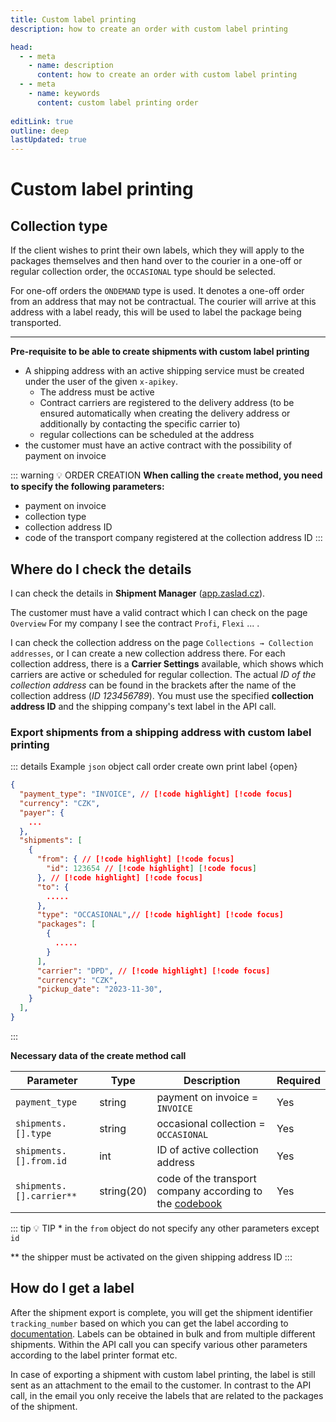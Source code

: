 ```yaml
---
title: Custom label printing
description: how to create an order with custom label printing

head:
  - - meta
    - name: description
      content: how to create an order with custom label printing
  - - meta
    - name: keywords
      content: custom label printing order
      
editLink: true
outline: deep
lastUpdated: true
---
```


# Custom label printing

## Collection type

If the client wishes to print their own labels, which they will apply to the packages themselves and then hand over to the courier in a one-off or regular collection order, the `OCCASIONAL` type should be selected.

For one-off orders the `ONDEMAND` type is used. It denotes a one-off order from an address that may not be contractual. The courier will arrive at this address with a label ready, this will be used to label the package being transported.

---

**Pre-requisite to be able to create shipments with custom label printing**

- A shipping address with an active shipping service must be created under the user of the given `x-apikey`.
    - The address must be active
    - Contract carriers are registered to the delivery address (to be ensured automatically when creating the delivery address or additionally by contacting the specific carrier to)
    - regular collections can be scheduled at the address
- the customer must have an active contract with the possibility of payment on invoice

::: warning 💡 ORDER CREATION
**When calling the `create` method, you need to specify the following parameters:**

- payment on invoice
- collection type
- collection address ID
- code of the transport company registered at the collection address ID
:::

## Where do I check the details

I can check the details in **Shipment Manager** ([app.zaslad.cz](https://app.zaslat.cz)).

The customer must have a valid contract which I can check on the page `Overview` For my company I see the contract `Profi`, `Flexi` ... .

I can check the collection address on the page `Collections → Collection addresses`, or I can create a new collection address there. For each collection address, there is a **Carrier Settings** available,
which shows which carriers are active or scheduled for regular collection. The actual _ID of the collection address_ can be found in the brackets after the name of the collection address (_ID 123456789_).
You must use the specified **collection address ID** and the shipping company's text label in the API call.

### Export shipments from a shipping address with custom label printing

::: details Example `json` object call order create own print label {open}
```json
{
  "payment_type": "INVOICE", // [!code highlight] [!code focus]
  "currency": "CZK",
  "payer": {
    ...
  },
  "shipments": [
    {
      "from": { // [!code highlight] [!code focus]
        "id": 123654 // [!code highlight] [!code focus]
      }, // [!code highlight] [!code focus]
      "to": {
        .....
      },
      "type": "OCCASIONAL",// [!code highlight] [!code focus]
      "packages": [
        {
          .....
        }
      ],
      "carrier": "DPD", // [!code highlight] [!code focus]
      "currency": "CZK",
      "pickup_date": "2023-11-30",
    }
  ],
}
```
:::

**Necessary data of the create method call**

| Parameter | Type | Description | Required |
| --- | --- | --- | --- |
| `payment_type` | string | payment on invoice = `INVOICE` | Yes |
| `shipments.[].type` | string | occasional collection = `OCCASIONAL` | Yes |
| `shipments. [].from.id` | int | ID of active collection address | Yes |
| `shipments.[].carrier**` | string(20) | code of the transport company according to the [codebook](https://www.zaslat.cz/dokumentace/api#carriers) | Yes |

::: tip 💡 TIP
\* in the `from` object do not specify any other parameters except `id`

** the shipper must be activated on the given shipping address ID
:::

## How do I get a label

After the shipment export is complete, you will get the shipment identifier `tracking_number` based on which you can get the label according to [documentation](https://www.zaslat.cz/dokumentace/api). Labels can be obtained in bulk and from multiple different shipments. Within the API call you can specify various other parameters according to the label printer format etc.

In case of exporting a shipment with custom label printing, the label is still sent as an attachment to the email to the customer. In contrast to the API call, in the email you only receive the labels that are related to the packages of the shipment.